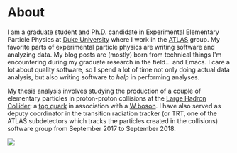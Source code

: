 # About

I am a graduate student and Ph.D. candidate in Experimental Elementary
Particle Physics at [Duke University](https://www.duke.edu/) where I
work in the [ATLAS](http://atlas.cern/) group. My favorite parts of
experimental particle physics are writing software and analyzing
data. My blog posts are (mostly) born from technical things I'm
encountering during my graduate research in the field... and Emacs. I
care a lot about quality software, so I spend a lot of time not only
doing actual data analysis, but also writing software to _help_ in
performing analyses.

My thesis analysis involves studying the production of a couple of
elementary particles in proton-proton collisions at the [Large Hadron
Collider](https://en.wikipedia.org/wiki/Large_Hadron_Collider): a [top
quark](https://en.wikipedia.org/wiki/Top_quark) in association with a
[W boson](https://en.wikipedia.org/wiki/W_and_Z_bosons). I have also
served as deputy coordinator in the transition radiation tracker (or
TRT, one of the ATLAS subdetectors which tracks the particles created
in the collisions) software group from September 2017 to September
2018.

<img src="/img/atlas.jpg" style="max-width:35%;min-width:80px;float:center;" />
